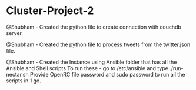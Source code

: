 # Cluster-Project-2

@Shubham - Created the python file to create connection with couchdb server.

@Shubham - Created the python file to process tweets from the twitter.json file.

@Shubham - Created the Instance using Ansible folder that has all the Ansible and Shell scripts
To run these - go to /etc/ansible and type ./run-nectar.sh
Provide OpenRC file password and sudo password to run all the scripts in 1 go.
